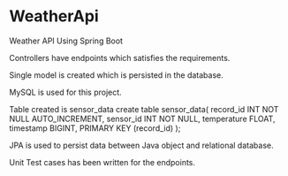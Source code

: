 # WeatherApi
Weather API Using Spring Boot

Controllers have endpoints which satisfies the requirements.

Single model is created which is persisted in the database.

MySQL is used for this project.

Table created is sensor_data
create table sensor_data(
   record_id INT NOT NULL AUTO_INCREMENT,
   sensor_id INT NOT NULL,
   temperature FLOAT,
   timestamp BIGINT,
   PRIMARY KEY (record_id)
);

JPA is used to persist data between Java object and relational database. 

Unit Test cases has been written for the endpoints.
